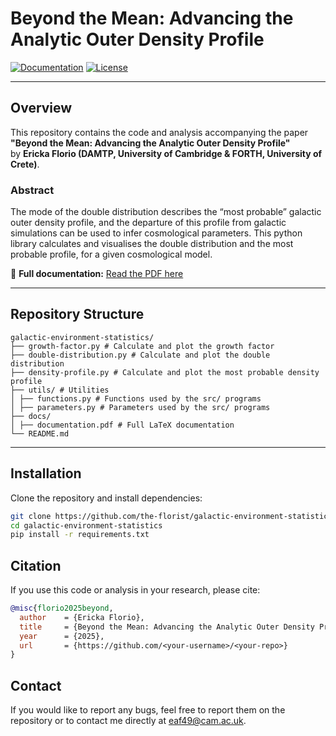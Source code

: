 # Beyond the Mean: Advancing the Analytic Outer Density Profile

[![Documentation](https://img.shields.io/badge/Docs-PDF-blue)](docs/documentation.pdf)
[![License](https://img.shields.io/badge/License-MIT-green)](LICENSE)

---

## Overview

This repository contains the code and analysis accompanying the paper  
**"Beyond the Mean: Advancing the Analytic Outer Density Profile"**  
by **Ericka Florio (DAMTP, University of Cambridge & FORTH, University of Crete)**.

### Abstract
The mode of the double distribution describes the “most probable”
galactic outer density profile, and the departure of this profile from
galactic simulations can be used to infer cosmological parameters.
This python library calculates and visualises the double distribution
and the most probable profile, for a given cosmological model.

📄 **Full documentation:** [Read the PDF here](docs/documentation.pdf)

---

## Repository Structure
```
galactic-environment-statistics/
├── growth-factor.py # Calculate and plot the growth factor
├── double-distribution.py # Calculate and plot the double distribution
├── density-profile.py # Calculate and plot the most probable density profile 
├── utils/ # Utilities
│ ├── functions.py # Functions used by the src/ programs
│ ├── parameters.py # Parameters used by the src/ programs
├── docs/
│ ├── documentation.pdf # Full LaTeX documentation
└── README.md
```

---

## Installation

Clone the repository and install dependencies:

```bash
git clone https://github.com/the-florist/galactic-environment-statistics.git
cd galactic-environment-statistics
pip install -r requirements.txt
```

## Citation

If you use this code or analysis in your research, please cite:
```bibtex
@misc{florio2025beyond,
  author    = {Ericka Florio},
  title     = {Beyond the Mean: Advancing the Analytic Outer Density Profile},
  year      = {2025},
  url       = {https://github.com/<your-username>/<your-repo>}
}
```

## Contact

If you would like to report any bugs, feel free to report them on the repository or to contact me directly at [eaf49@cam.ac.uk](mailto:eaf49@cam.ac.uk).

